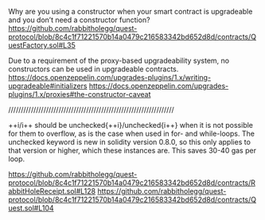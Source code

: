 Why are you using a constructor when your smart contract is upgradeable and you don’t need a constructor function?
https://github.com/rabbitholegg/quest-protocol/blob/8c4c1f71221570b14a0479c216583342bd652d8d/contracts/QuestFactory.sol#L35

Due to a requirement of the proxy-based upgradeability system, no constructors can be used in upgradeable contracts.
https://docs.openzeppelin.com/upgrades-plugins/1.x/writing-upgradeable#initializers
https://docs.openzeppelin.com/upgrades-plugins/1.x/proxies#the-constructor-caveat

//////////////////////////////////////////////////////////////////

++i/i++ should be unchecked{++i}/unchecked{i++} when it is not possible for them to overflow, as is the case when used in for- and while-loops.
The unchecked keyword is new in solidity version 0.8.0, so this only applies to that version or higher, which these instances are. This saves 30-40 gas per loop.

https://github.com/rabbitholegg/quest-protocol/blob/8c4c1f71221570b14a0479c216583342bd652d8d/contracts/RabbitHoleReceipt.sol#L128
https://github.com/rabbitholegg/quest-protocol/blob/8c4c1f71221570b14a0479c216583342bd652d8d/contracts/Quest.sol#L104

